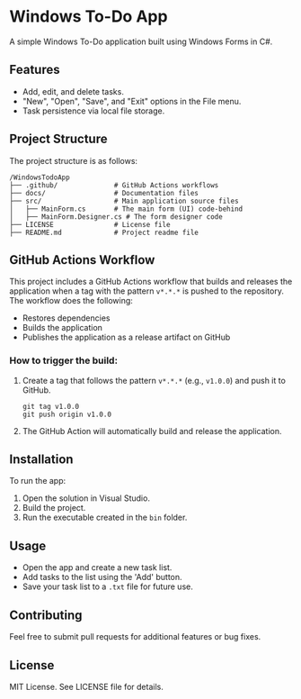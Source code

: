 # Windows To-Do App
A simple Windows To-Do application built using Windows Forms in C#.

## Features
- Add, edit, and delete tasks.
- "New", "Open", "Save", and "Exit" options in the File menu.
- Task persistence via local file storage.

## Project Structure

The project structure is as follows:

```
/WindowsTodoApp
├── .github/              # GitHub Actions workflows
├── docs/                 # Documentation files
├── src/                  # Main application source files
│   ├── MainForm.cs       # The main form (UI) code-behind
│   ├── MainForm.Designer.cs # The form designer code
├── LICENSE               # License file
├── README.md             # Project readme file
```

## GitHub Actions Workflow

This project includes a GitHub Actions workflow that builds and releases the application when a tag with the pattern `v*.*.*` is pushed to the repository. The workflow does the following:
- Restores dependencies
- Builds the application
- Publishes the application as a release artifact on GitHub

### How to trigger the build:
1. Create a tag that follows the pattern `v*.*.*` (e.g., `v1.0.0`) and push it to GitHub.
   ```
   git tag v1.0.0
   git push origin v1.0.0
   ```

2. The GitHub Action will automatically build and release the application.

## Installation
To run the app:
1. Open the solution in Visual Studio.
2. Build the project.
3. Run the executable created in the `bin` folder.

## Usage
- Open the app and create a new task list.
- Add tasks to the list using the 'Add' button.
- Save your task list to a `.txt` file for future use.

## Contributing
Feel free to submit pull requests for additional features or bug fixes.

## License
MIT License. See LICENSE file for details.
